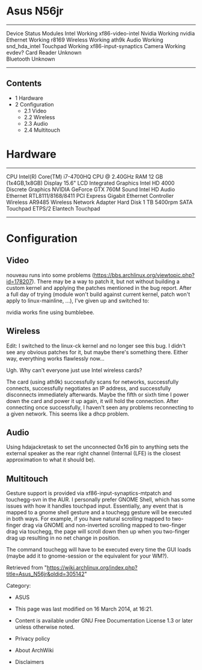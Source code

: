 Asus N56jr
==========

  ------------- --------- ----------------------
  Device        Status    Modules
  Intel         Working   xf86-video-intel
  Nvidia        Working   nvidia
  Ethernet      Working   r8169
  Wireless      Working   ath9k
  Audio         Working   snd_hda_intel
  Touchpad      Working   xf86-input-synaptics
  Camera        Working   evdev?
  Card Reader   Unknown   
  Bluetooth     Unknown   
  ------------- --------- ----------------------

Contents
--------

-   1 Hardware
-   2 Configuration
    -   2.1 Video
    -   2.2 Wireless
    -   2.3 Audio
    -   2.4 Multitouch

Hardware
========

  --------------------- -----------------------------------------------------------
  CPU                   Intel(R) Core(TM) i7-4700HQ CPU @ 2.40GHz
  RAM                   12 GB (1x4GB,1x8GB)
  Display               15.6" LCD
  Integrated Graphics   Intel HD 4000
  Discrete Graphics     NVIDIA GeForce GTX 760M
  Sound                 Intel HD Audio
  Ethernet              RTL8111/8168/8411 PCI Express Gigabit Ethernet Controller
  Wireless              AR9485 Wireless Network Adapter
  Hard Disk             1 TB 5400rpm SATA
  Touchpad              ETPS/2 Elantech Touchpad
  --------------------- -----------------------------------------------------------

Configuration
=============

Video
-----

nouveau runs into some problems
(https://bbs.archlinux.org/viewtopic.php?id=178207). There may be a way
to patch it, but not without building a custom kernel and applying the
patches mentioned in the bug report. After a full day of trying (module
won't build against current kernel, patch won't apply to linux-mainline,
...), I've given up and switched to:

nvidia works fine using bumblebee.

Wireless
--------

Edit: I switched to the linux-ck kernel and no longer see this bug. I
didn't see any obvious patches for it, but maybe there's something
there. Either way, everything works flawlessly now...

Ugh. Why can't everyone just use Intel wireless cards?

The card (using ath9k) successfully scans for networks, successfully
connects, successfully negotiates an IP address, and successfully
disconnects immediately afterwards. Maybe the fifth or sixth time I
power down the card and power it up again, it will hold the connection.
After connecting once successfully, I haven't seen any problems
reconnecting to a given network. This seems like a dhcp problem.

Audio
-----

Using hdajackretask to set the unconnected 0x16 pin to anything sets the
external speaker as the rear right channel (Internal (LFE) is the
closest approximation to what it should be).

Multitouch
----------

Gesture support is provided via xf86-input-synaptics-mtpatch and
touchegg-svn in the AUR. I personally prefer GNOME Shell, which has some
issues with how it handles touchpad input. Essentially, any event that
is mapped to a gnome shell gesture and a touchegg gesture will be
executed in both ways. For example, if you have natural scrolling mapped
to two-finger drag via GNOME and non-inverted scrolling mapped to
two-finger drag via touchegg, the page will scroll down then up when you
two-finger drag up resulting in no net change in position.

The command touchegg will have to be executed every time the GUI loads
(maybe add it to gnome-session or the equivalent for your WM?).

Retrieved from
"https://wiki.archlinux.org/index.php?title=Asus_N56jr&oldid=305142"

Category:

-   ASUS

-   This page was last modified on 16 March 2014, at 16:21.
-   Content is available under GNU Free Documentation License 1.3 or
    later unless otherwise noted.
-   Privacy policy
-   About ArchWiki
-   Disclaimers
